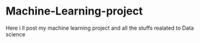 # Machine-Learning-project
Here i ll post my machine learning project and all the stuffs realated to Data science
